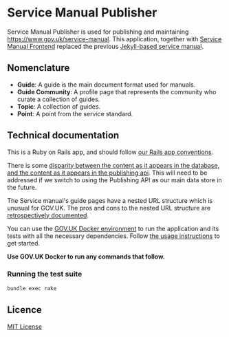 # Service Manual Publisher

Service Manual Publisher is used for publishing and maintaining https://www.gov.uk/service-manual. This application, together with [Service Manual Frontend](https://github.com/alphagov/service-manual-frontend) replaced the previous [Jekyll-based service manual](https://github.com/alphagov/government-service-design-manual).

## Nomenclature

- **Guide**: A guide is the main document format used for manuals.
- **Guide Community**: A profile page that represents the community who curate a collection of guides.
- **Topic**: A collection of guides.
- **Point**: A point from the service standard.

## Technical documentation

This is a Ruby on Rails app, and should follow [our Rails app conventions](https://docs.publishing.service.gov.uk/manual/conventions-for-rails-applications.html).

There is some [disparity between the content as it appears in the database, and the content as it appears in the publishing api](docs/arch/002-disparity-between-database-and-publishing-api.md). This will need to be addressed if we switch to using the Publishing API as our main data store in the future.

The Service manual's guide pages have a nested URL structure which is unusual for GOV.UK. The pros and cons to the nested URL structure are [retrospectively documented](docs/arch/001-nested-url-structure.md).

You can use the [GOV.UK Docker environment](https://github.com/alphagov/govuk-docker) to run the application and its tests with all the necessary dependencies. Follow [the usage instructions](https://github.com/alphagov/govuk-docker#usage) to get started.

**Use GOV.UK Docker to run any commands that follow.**

### Running the test suite

```sh
bundle exec rake
```

## Licence

[MIT License](LICENCE)
